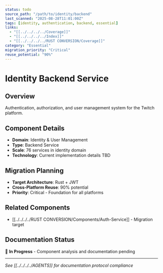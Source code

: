 ```yaml
---
status: todo
source_path: "/path/to/identity/backend"
last_scanned: "2025-08-28T11:01:00Z"
tags: [identity, authentication, backend, essential]
links:
  - "[[../../../../Coverage]]"
  - "[[../../../../Index]]"
  - "[[../../../../RUST CONVERSION/Coverage]]"
category: "Essential"
migration_priority: "Critical"
reuse_potential: "90%"
---
```


# Identity Backend Service

## Overview
Authentication, authorization, and user management system for the Twitch platform.

## Component Details
- **Domain**: Identity & User Management
- **Type**: Backend Service
- **Scale**: 76 services in identity domain
- **Technology**: Current implementation details TBD

## Migration Planning
- **Target Architecture**: Rust + JWT
- **Cross-Platform Reuse**: 90% potential
- **Priority**: Critical - Foundation for all platforms

## Related Components
- [[../../../../RUST CONVERSION/Components/Auth-Service]] - Migration target

## Documentation Status
🔄 **In Progress** - Component analysis and documentation pending

---
*See [[../../../../AGENTS]] for documentation protocol compliance*
